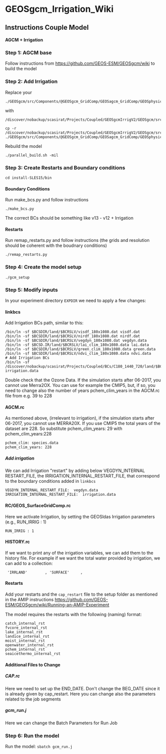 # GEOSgcm_Irrigation_Wiki
## Instructions Couple Model
#### AGCM + Irrigation

### Step 1: AGCM base
Follow instructions from https://github.com/GEOS-ESM/GEOSgcm/wiki to build the
model

### Step 2: Add Irrigation
Replace your
```
./GEOSgcm/src/Components/@GEOSgcm_GridComp/GEOSagcm_GridComp/GEOSphysics_GridComp/GEOSsurface_GridComp
``` 
with
```
/discover/nobackup/scasirat/Projects/Coupled/GEOSgcmIrrigV2/GEOSgcm/src/Components/@GEOSgcm_GridComp/GEOSagcm_GridComp/GEOSphysics_GridComp/GEOSsurface_GridComp
``` 

```
cp -r /discover/nobackup/scasirat/Projects/Coupled/GEOSgcmIrrigV2/GEOSgcm/src/Components/@GEOSgcm_GridComp/GEOSagcm_GridComp/GEOSphysics_GridComp/GEOSsurface_GridComp ./GEOSgcm/src/Components/@GEOSgcm_GridComp/GEOSagcm_GridComp/GEOSphysics_GridComp/GEOSsurface_GridComp 
```

Rebuild the model

```./parallel_build.sh -mil```

### Step 3: Create Restarts and Boundary conditions

```
cd install-SLES15/bin
```

#### Boundary Conditions

Run make_bcs.py and follow instructions
```
./make_bcs.py
```
The correct BCs should be something like v13 - v12 + Irrigation

#### Restarts
Run remap_restarts.py and follow instructions (the grids and resolution should
be coherent with the boudnary conditions)
```
./remap_restarts.py
```

### Step 4: Create the model setup

```
./gcm_setup
```

### Step 5: Modify inputs

In your experiment directory ```EXPDIR``` we need to apply a few changes: 

#### linkbcs
Add Irrigation BCs path, similar to this:
```
/bin/ln -sf $BCSDIR/land/$BCRSLV/visdf_180x1080.dat visdf.dat
/bin/ln -sf $BCSDIR/land/$BCRSLV/nirdf_180x1080.dat nirdf.dat
/bin/ln -sf $BCSDIR/land/$BCRSLV/vegdyn_180x1080.dat vegdyn.data
/bin/ln -sf $BCSD.IR/land/$BCRSLV/lai_clim_180x1080.data lai.data
/bin/ln -sf $BCSDIR/land/$BCRSLV/green_clim_180x1080.data green.data
/bin/ln -sf $BCSDIR/land/$BCRSLV/ndvi_clim_180x1080.data ndvi.data
# Add Irrigation BCs
/bin/ln -sf /discover/nobackup/scasirat/Projects/Coupled/BCs/C180_1440_720/land/$BCRSLV/irrigation_180x1080.dat irrigation.data
```

Double check that the Ozone Data. If the simulation starts after 06-2017, you
cannot use Merra2OX. You can use for example the CMIP5, but, if so, you need to
change also the number of years pchem_clim_years in the AGCM.rc file from e.g. 39 to 228

#### AGCM.rc
As mentioned above, (irrelevant to irrigation), if the simulation starts after
06-2017, you cannot use MERRA20X. If you use CMIP5 the total years of the
dataset are 228. So substitute pchem_clim_years: 29 with pchem_clim_years:228
```
pchem_clim: species.data
pchem_clim_years: 228
```

##### Add irrigation
We can add Irrigation "restart" by adding below VEGDYN_INTERNAL RESTART_FILE,
the IRRIGATION_INTERNAL_RESTART_FILE, that correspond to the boundary conditions added in ```linkbcs```
```
VEGDYN_INTERNAL_RESTART_FILE:  vegdyn.data
IRRIGATION_INTERNAL_RESTART_FILE:  irrigation.data
```

#### RC/GEOS_SurfaceGridComp.rc
Here we activate Irrigation, by setting the GEOSldas Irrigation parameters
(e.g., RUN_IRRIG : 1)

```
RUN_IRRIG : 1
```

#### HISTORY.rc
If we want to print any of the irrigation variables, we can add them to the
history file. For example if we want the total water provided by irrigation, we
can add to a collection:

```
 'IRRLAND'        , 'SURFACE'     ,
```

#### Restarts
Add your restarts and the ```cap_restart``` file to the setup folder as mentioned in
the AMIP instructions https://github.com/GEOS-ESM/GEOSgcm/wiki/Running-an-AMIP-Experiment 

The model requires the restarts with the following (naming) format:
```
catch_internal_rst
fvcore_internal_rst
lake_internal_rst
landice_internal_rst
moist_internal_rst
openwater_internal_rst
pchem_internal_rst
seaicethermo_internal_rst
```

#### Additional Files to Change
##### CAP.rc
Here we need to set up the END_DATE. Don't change the BEG_DATE since it is
already given by cap_restart. Here you can change also the parameters related
to the job segments

##### gcm_run.j
Here we can change the Batch Parameters for Run Job 

### Step 6: Run the model
Run the model:
```sbatch gcm_run.j```
